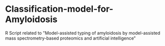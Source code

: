 # Classification-model-for-Amyloidosis
R Script related to "Model-assisted typing of amyloidosis by model-assisted mass spectrometry-based proteomics and artificial intelligence"
